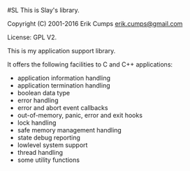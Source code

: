#SL
This is Slay's library.

Copyright (C) 2001-2016 Erik Cumps <erik.cumps@gmail.com>

License: GPL V2.

This is my application support library.

It offers the following facilities to C and C++ applications:

* application information handling
* application termination handling
* boolean data type
* error handling
* error and abort event callbacks
* out-of-memory, panic, error and exit hooks
* lock handling
* safe memory management handling
* state debug reporting
* lowlevel system support
* thread handling
* some utility functions
